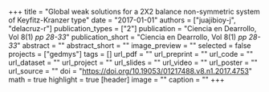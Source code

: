 +++
title = "Global weak solutions for a 2X2 balance non-symmetric system of Keyfitz-Kranzer type"
date = "2017-01-01"
authors = ["juajibioy-j", "delacruz-r"]
publication_types = ["2"]
publication = "Ciencia en Dearrollo, Vol 8(1) _pp 28-33_"
publication_short = "Ciencia en Dearrollo, Vol 8(1) _pp 28-33_"
abstract = ""
abstract_short = ""
image_preview = ""
selected = false
projects = ["gedmys"]
tags = []
url_pdf = ""
url_preprint = ""
url_code = ""
url_dataset = ""
url_project = ""
url_slides = ""
url_video = ""
url_poster = ""
url_source = ""
doi = "https://doi.org/10.19053/01217488.v8.n1.2017.4753"
math = true
highlight = true
[header]
image = ""
caption = ""
+++
